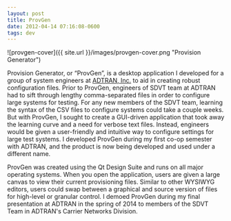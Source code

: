 ```yaml
---
layout: post
title: ProvGen
date: 2012-04-14 07:16:08-0600
tags: dev
---
```


![provgen-cover]({{ site.url }}/images/provgen-cover.png "Provision Generator")

Provision Generator, or “ProvGen”, is a desktop application I developed for a group of system engineers at [ADTRAN, Inc.](http://www.adtran.com/) to aid in creating robust configuration files. Prior to ProvGen, engineers of SDVT team at ADTRAN had to sift through lengthy comma-separated files in order to configure large systems for testing. For any new members of the SDVT team, learning the syntax of the CSV files to configure systems could take a couple weeks. But with ProvGen, I sought to create a GUI-driven application that took away the learning curve and a need for verbose text files. Instead, engineers would be given a user-friendly and intuitive way to configure settings for large test systems. I developed ProvGen during my first co-op semester with ADTRAN, and the product is now being developed and used under a different name.

ProvGen was created using the Qt Design Suite and runs on all major operating systems. When you open the application, users are given a large canvas to view their current provisioning files. Similar to other WYSIWYG editors, users could swap between a graphical and source version of files for high-level or granular control. I demoed ProvGen during my final presentation at ADTRAN in the spring of 2014 to members of the SDVT Team in ADTRAN's Carrier Networks Division.